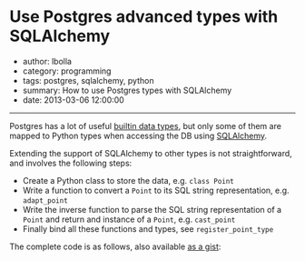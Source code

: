 # Use Postgres advanced types with SQLAlchemy

- author: lbolla
- category: programming
- tags: postgres, sqlalchemy, python
- summary: How to use Postgres types with SQLAlchemy
- date: 2013-03-06 12:00:00

----------------

Postgres has a lot of useful [builtin data types][1], but only some of them are
mapped to Python types when accessing the DB using [SQLAlchemy][2].

Extending the support of SQLAlchemy to other types is not straightforward, and
involves the following steps:

   * Create a Python class to store the data, e.g. `class Point`
   * Write a function to convert a `Point` to its SQL string representation,
     e.g. `adapt_point`
   * Write the inverse function to parse the SQL string representation of a
     `Point` and return and instance of a `Point`, e.g. `cast_point`
   * Finally bind all these functions and types, see `register_point_type`

The complete code is as follows, also available [as a gist][3]:

<script src="https://gist.github.com/lbolla/5098907.js"></script>


   [1]: http://www.postgresql.org/docs/9.2/static/datatype.html
   [2]: http://docs.sqlalchemy.org/en/rel_0_8/core/types.html
   [3]: https://gist.github.com/lbolla/5098907

